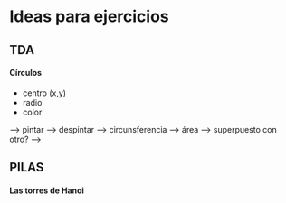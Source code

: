 # Ideas para ejercicios

## TDA

#### Círculos
   - centro (x,y)
   - radio
   - color
   
   --> pintar
   --> despintar
   --> circunsferencia
   --> área
   --> superpuesto con otro?
   --> 
   
   

## PILAS

#### Las torres de Hanoi
